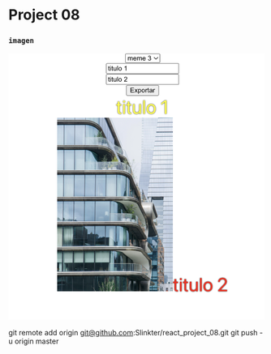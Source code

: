 # Project 08

### `imagen`

![image](/src/p08.png)

git remote add origin git@github.com:Slinkter/react_project_08.git
git push -u origin master